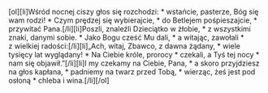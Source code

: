 [ol][li]Wśród nocnej ciszy głos się rozchodzi: * wstańcie, pasterze, Bóg się wam rodzi! * Czym prędzej się wybierajcie, * do Betlejem pośpieszajcie, * przywitać Pana.[/li][li]Poszli, znaleźli Dzieciątko w żłobie, * z wszystkimi znaki, danymi sobie. * Jako Bogu cześć Mu dali, * a witając, zawołali * z wielkiej radości:[/li][li]„Ach, witaj, Zbawco, z dawna żądany, * wiele tysięcy lat wyglądany! * Na Ciebie króle, prorocy * czekali, a Tyś tej nocy * nam się objawił.”[/li][li]I my czekamy na Ciebie, Pana, * a skoro przyjdziesz na głos kapłana, * padniemy na twarz przed Tobą, * wierząc, żeś jest pod osłoną * chleba i wina.[/li][/ol]
